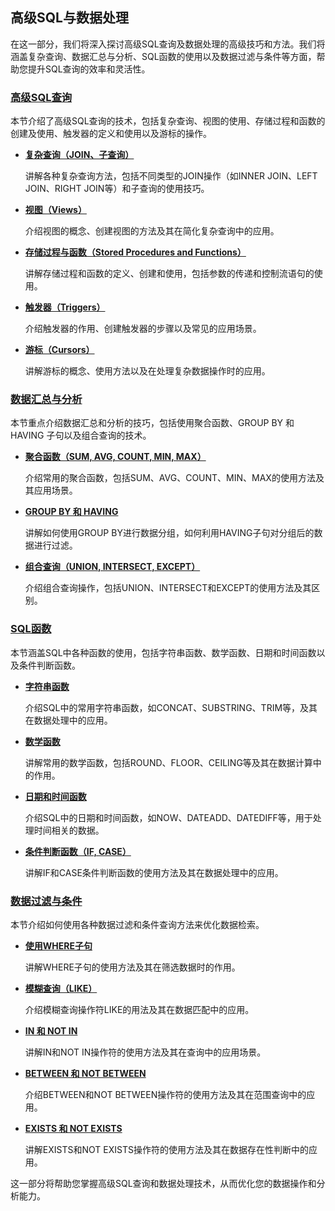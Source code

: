 ## 高级SQL与数据处理

在这一部分，我们将深入探讨高级SQL查询及数据处理的高级技巧和方法。我们将涵盖复杂查询、数据汇总与分析、SQL函数的使用以及数据过滤与条件等方面，帮助您提升SQL查询的效率和灵活性。

### [高级SQL查询](advanced-sql-queries.md)

本节介绍了高级SQL查询的技术，包括复杂查询、视图的使用、存储过程和函数的创建及使用、触发器的定义和使用以及游标的操作。

- **[复杂查询（JOIN、子查询）](complex-queries.md)**

  讲解各种复杂查询方法，包括不同类型的JOIN操作（如INNER JOIN、LEFT JOIN、RIGHT JOIN等）和子查询的使用技巧。

- **[视图（Views）](views.md)**

  介绍视图的概念、创建视图的方法及其在简化复杂查询中的应用。

- **[存储过程与函数（Stored Procedures and Functions）](stored-procedures-functions.md)**

  讲解存储过程和函数的定义、创建和使用，包括参数的传递和控制流语句的使用。

- **[触发器（Triggers）](triggers.md)**

  介绍触发器的作用、创建触发器的步骤以及常见的应用场景。

- **[游标（Cursors）](cursors.md)**

  讲解游标的概念、使用方法以及在处理复杂数据操作时的应用。

### [数据汇总与分析](data-summarization-analysis.md)

本节重点介绍数据汇总和分析的技巧，包括使用聚合函数、GROUP BY 和 HAVING 子句以及组合查询的技术。

- **[聚合函数（SUM, AVG, COUNT, MIN, MAX）](aggregate-functions.md)**

  介绍常用的聚合函数，包括SUM、AVG、COUNT、MIN、MAX的使用方法及其应用场景。

- **[GROUP BY 和 HAVING](group-by-having.md)**

  讲解如何使用GROUP BY进行数据分组，如何利用HAVING子句对分组后的数据进行过滤。

- **[组合查询（UNION, INTERSECT, EXCEPT）](set-operations.md)**

  介绍组合查询操作，包括UNION、INTERSECT和EXCEPT的使用方法及其区别。

### [SQL函数](sql-functions.md)

本节涵盖SQL中各种函数的使用，包括字符串函数、数学函数、日期和时间函数以及条件判断函数。

- **[字符串函数](string-functions.md)**

  介绍SQL中的常用字符串函数，如CONCAT、SUBSTRING、TRIM等，及其在数据处理中的应用。

- **[数学函数](math-functions.md)**

  讲解常用的数学函数，包括ROUND、FLOOR、CEILING等及其在数据计算中的作用。

- **[日期和时间函数](date-time-functions.md)**

  介绍SQL中的日期和时间函数，如NOW、DATEADD、DATEDIFF等，用于处理时间相关的数据。

- **[条件判断函数（IF, CASE）](conditional-functions.md)**

  讲解IF和CASE条件判断函数的使用方法及其在数据处理中的应用。

### [数据过滤与条件](data-filtering-conditions.md)

本节介绍如何使用各种数据过滤和条件查询方法来优化数据检索。

- **[使用WHERE子句](where-clause.md)**

  讲解WHERE子句的使用方法及其在筛选数据时的作用。

- **[模糊查询（LIKE）](like-operator.md)**

  介绍模糊查询操作符LIKE的用法及其在数据匹配中的应用。

- **[IN 和 NOT IN](in-not-in.md)**

  讲解IN和NOT IN操作符的使用方法及其在查询中的应用场景。

- **[BETWEEN 和 NOT BETWEEN](between-not-between.md)**

  介绍BETWEEN和NOT BETWEEN操作符的使用方法及其在范围查询中的应用。

- **[EXISTS 和 NOT EXISTS](exists-not-exists.md)**

  讲解EXISTS和NOT EXISTS操作符的使用方法及其在数据存在性判断中的应用。

这一部分将帮助您掌握高级SQL查询和数据处理技术，从而优化您的数据操作和分析能力。